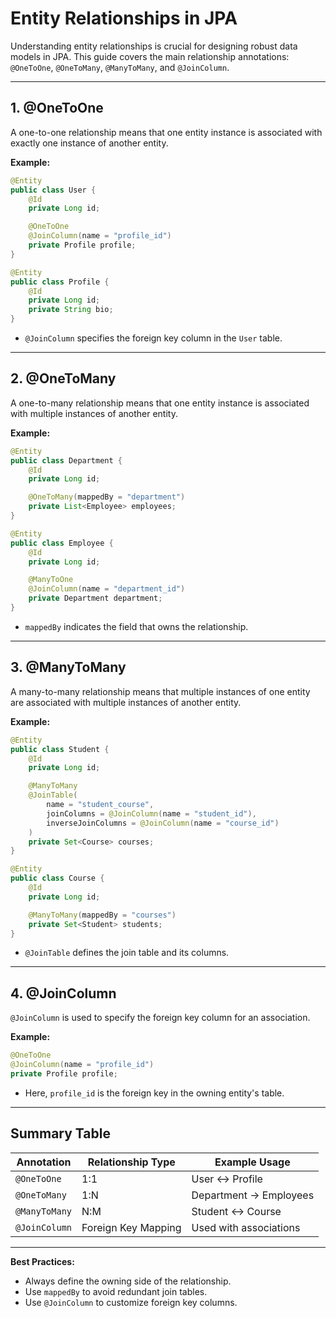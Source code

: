 # Entity Relationships in JPA

Understanding entity relationships is crucial for designing robust data models in JPA. This guide covers the main relationship annotations: `@OneToOne`, `@OneToMany`, `@ManyToMany`, and `@JoinColumn`.

---

## 1. @OneToOne

A one-to-one relationship means that one entity instance is associated with exactly one instance of another entity.

**Example:**

```java
@Entity
public class User {
    @Id
    private Long id;

    @OneToOne
    @JoinColumn(name = "profile_id")
    private Profile profile;
}

@Entity
public class Profile {
    @Id
    private Long id;
    private String bio;
}
```

- `@JoinColumn` specifies the foreign key column in the `User` table.

---

## 2. @OneToMany

A one-to-many relationship means that one entity instance is associated with multiple instances of another entity.

**Example:**

```java
@Entity
public class Department {
    @Id
    private Long id;

    @OneToMany(mappedBy = "department")
    private List<Employee> employees;
}

@Entity
public class Employee {
    @Id
    private Long id;

    @ManyToOne
    @JoinColumn(name = "department_id")
    private Department department;
}
```

- `mappedBy` indicates the field that owns the relationship.

---

## 3. @ManyToMany

A many-to-many relationship means that multiple instances of one entity are associated with multiple instances of another entity.

**Example:**

```java
@Entity
public class Student {
    @Id
    private Long id;

    @ManyToMany
    @JoinTable(
        name = "student_course",
        joinColumns = @JoinColumn(name = "student_id"),
        inverseJoinColumns = @JoinColumn(name = "course_id")
    )
    private Set<Course> courses;
}

@Entity
public class Course {
    @Id
    private Long id;

    @ManyToMany(mappedBy = "courses")
    private Set<Student> students;
}
```

- `@JoinTable` defines the join table and its columns.

---

## 4. @JoinColumn

`@JoinColumn` is used to specify the foreign key column for an association.

**Example:**

```java
@OneToOne
@JoinColumn(name = "profile_id")
private Profile profile;
```

- Here, `profile_id` is the foreign key in the owning entity's table.

---

## Summary Table

| Annotation      | Relationship Type      | Example Usage           |
|-----------------|-----------------------|-------------------------|
| `@OneToOne`     | 1:1                   | User ↔ Profile          |
| `@OneToMany`    | 1:N                   | Department → Employees  |
| `@ManyToMany`   | N:M                   | Student ↔ Course        |
| `@JoinColumn`   | Foreign Key Mapping   | Used with associations  |

---

**Best Practices:**

- Always define the owning side of the relationship.
- Use `mappedBy` to avoid redundant join tables.
- Use `@JoinColumn` to customize foreign key columns.
